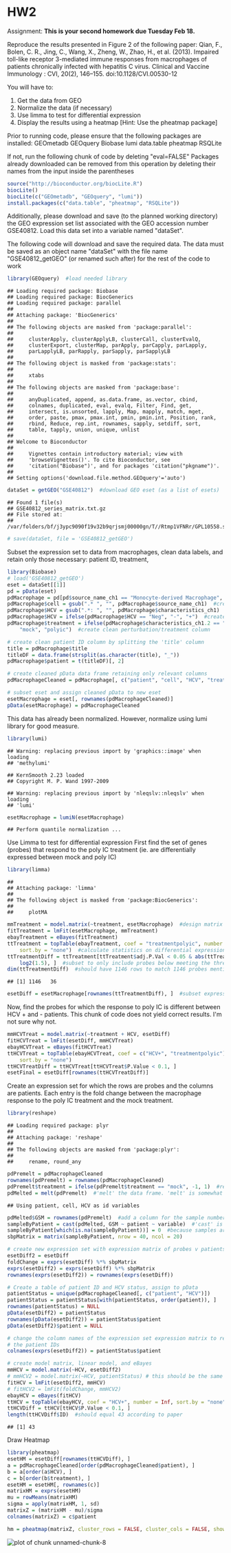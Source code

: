 HW2
========================================================

Assignment: **This is your second homework due Tuesday Feb 18.**

Reproduce the results presented in Figure 2 of the following paper: 
Qian, F., Bolen, C. R., Jing, C., Wang, X., Zheng, W., Zhao, H., et al. (2013). Impaired toll-like receptor 3-mediated immune responses from macrophages of patients chronically infected with hepatitis C virus. Clinical and Vaccine Immunology : CVI, 20(2), 146–155. doi:10.1128/CVI.00530-12

You will have to:

1. Get the data from GEO
2. Normalize the data (if necessary)
3. Use limma to test for differential expression
4. Display the results using a heatmap [Hint: Use the pheatmap package]

Prior to running code, please ensure that the following packages are installed:
GEOmetadb
GEOquery
Biobase
lumi
data.table
pheatmap
RSQLite

If not, run the following chunk of code by deleting "eval=FALSE"
Packages already downloaded can be removed from this operation by deleting their names from the input inside the parentheses


```r
source("http://bioconductor.org/biocLite.R")
biocLite()
biocLite(c("GEOmetadb", "GEOquery", "lumi"))
install.packages(c("data.table", "pheatmap", "RSQLite"))
```


Additionally, please download and save (to the planned working directory) the GEO expression set list associated with the GEO accession number GSE40812. Load this data set into a variable named "dataSet".

The following code will download and save the required data. The data must be saved as an object name "dataSet" with the file name "GSE40812_getGEO" (or renamed such after) for the rest of the code to work


```r
library(GEOquery)  #load needed library
```

```
## Loading required package: Biobase
## Loading required package: BiocGenerics
## Loading required package: parallel
## 
## Attaching package: 'BiocGenerics'
## 
## The following objects are masked from 'package:parallel':
## 
##     clusterApply, clusterApplyLB, clusterCall, clusterEvalQ,
##     clusterExport, clusterMap, parApply, parCapply, parLapply,
##     parLapplyLB, parRapply, parSapply, parSapplyLB
## 
## The following object is masked from 'package:stats':
## 
##     xtabs
## 
## The following objects are masked from 'package:base':
## 
##     anyDuplicated, append, as.data.frame, as.vector, cbind,
##     colnames, duplicated, eval, evalq, Filter, Find, get,
##     intersect, is.unsorted, lapply, Map, mapply, match, mget,
##     order, paste, pmax, pmax.int, pmin, pmin.int, Position, rank,
##     rbind, Reduce, rep.int, rownames, sapply, setdiff, sort,
##     table, tapply, union, unique, unlist
## 
## Welcome to Bioconductor
## 
##     Vignettes contain introductory material; view with
##     'browseVignettes()'. To cite Bioconductor, see
##     'citation("Biobase")', and for packages 'citation("pkgname")'.
## 
## Setting options('download.file.method.GEOquery'='auto')
```

```r
dataSet = getGEO("GSE40812")  #download GEO eset (as a list of esets)
```

```
## Found 1 file(s)
## GSE40812_series_matrix.txt.gz
## File stored at: 
## /var/folders/bf/j3ypc9090f19v32b9qrjsmj00000gn/T//Rtmp1VFNRr/GPL10558.soft
```

```r
# save(dataSet, file = 'GSE40812_getGEO')
```


Subset the expression set to data from macrophages, clean data labels, and retain only those necessary: patient ID, treatment, 

```r
library(Biobase)
# load('GSE40812_getGEO')
eset = dataSet[[1]]
pd = pData(eset)
pdMacrophage = pd[pd$source_name_ch1 == "Monocyte-derived Macrophage", ]
pdMacrophage$cell = gsub(".* ", "", pdMacrophage$source_name_ch1)  #create clean cell source column
pdMacrophage$HCV = gsub(".*: ", "", pdMacrophage$characteristics_ch1)
pdMacrophage$HCV = ifelse(pdMacrophage$HCV == "Neg", "-", "+")  #create clean HCV status column
pdMacrophage$treatment = ifelse(pdMacrophage$characteristics_ch1.2 == "treatment: Mock", 
    "mock", "polyic")  #create clean perturbation/treatment column

# create clean patient ID column by splitting the 'title' column
title = pdMacrophage$title
titleDF = data.frame(strsplit(as.character(title), "_"))
pdMacrophage$patient = t(titleDF)[, 2]

# create cleaned pData data frame retaining only relevant columns
pdMacrophageCleaned = pdMacrophage[, c("patient", "cell", "HCV", "treatment")]

# subset eset and assign cleaned pData to new eset
esetMacrophage = eset[, rownames(pdMacrophageCleaned)]
pData(esetMacrophage) = pdMacrophageCleaned
```


This data has already been normalized. However, normalize using lumi library for good measure.


```r
library(lumi)
```

```
## Warning: replacing previous import by 'graphics::image' when loading
## 'methylumi'
```

```
## KernSmooth 2.23 loaded
## Copyright M. P. Wand 1997-2009
```

```
## Warning: replacing previous import by 'nleqslv::nleqslv' when loading
## 'lumi'
```

```r
esetMacrophage = lumiN(esetMacrophage)
```

```
## Perform quantile normalization ...
```


Use Limma to test for differential expression 
First find the set of genes (probes) that respond to the poly IC treatment (ie. are differentially expressed between mock and poly IC)


```r
library(limma)
```

```
## 
## Attaching package: 'limma'
## 
## The following object is masked from 'package:BiocGenerics':
## 
##     plotMA
```

```r
mmTreatment = model.matrix(~treatment, esetMacrophage)  #design matrix
fitTreatment = lmFit(esetMacrophage, mmTreatment)
ebayTreatment = eBayes(fitTreatment)
ttTreatment = topTable(ebayTreatment, coef = "treatmentpolyic", number = Inf, 
    sort.by = "none")  #calculate statistics on differential expression
ttTreatmentDiff = ttTreatment[ttTreatment$adj.P.Val < 0.05 & abs(ttTreatment$logFC) > 
    log2(1.5), ]  #subset to only include probes below meeting the threshold of FDR of 0.05 and fold change > 1.5
dim(ttTreatmentDiff)  #should have 1146 rows to match 1146 probes mentioned in supplemental data
```

```
## [1] 1146   36
```

```r
esetDiff = esetMacrophage[rownames(ttTreatmentDiff), ]  #subset expression set to only these probes
```


Now, find the probes for which the response to poly IC is different between HCV + and - patients. This chunk of code does not yield correct results. I'm not sure why not.

```r
mmHCVTreat = model.matrix(~treatment + HCV, esetDiff)
fitHCVTreat = lmFit(esetDiff, mmHCVTreat)
ebayHCVTreat = eBayes(fitHCVTreat)
ttHCVTreat = topTable(ebayHCVTreat, coef = c("HCV+", "treatmentpolyic"), number = Inf, 
    sort.by = "none")
ttHCVTreatDiff = ttHCVTreat[ttHCVTreat$P.Value < 0.1, ]
esetFinal = esetDiff[rownames(ttHCVTreatDiff)]
```


Create an expression set for which the rows are probes and the columns are patients. Each entry is the fold change between the macrophage response to the poly IC treatment and the mock treatment. 


```r
library(reshape)
```

```
## Loading required package: plyr
## 
## Attaching package: 'reshape'
## 
## The following objects are masked from 'package:plyr':
## 
##     rename, round_any
```

```r
pdPremelt = pdMacrophageCleaned
rownames(pdPremelt) = rownames(pdMacrophageCleaned)
pdPremelt$treatment = ifelse(pdPremelt$treatment == "mock", -1, 1)  #replace values in treatment column with 1 for polyic and -1 for mock
pdMelted = melt(pdPremelt)  #'melt' the data frame. 'melt' is somewhat like reversing the creation of a pivot table in excel
```

```
## Using patient, cell, HCV as id variables
```

```r
pdMelted$GSM = rownames(pdPremelt)  #add a column for the sample numbers
sampleByPatient = cast(pdMelted, GSM ~ patient ~ variable)  #'cast' is somewhat like creating a pivot table. In this case the rows are sample numbers (GSM), the columns are patients, and the values in the cell denoted by a sample number and patient ID is the value originally associated with the treatment column corresponding to the original row with that sample/patient combo.
sampleByPatient[which(is.na(sampleByPatient))] = 0  #because samples are specific to patients (ie. there were no rows originally corresponding to most of the possible sample id-patient number pairings), most of the entries are NA. Change them to zero
sbpMatrix = matrix(sampleByPatient, nrow = 40, ncol = 20)

# create new expression set with expression matrix of probes v patients
esetDiff2 = esetDiff
foldChange = exprs(esetDiff) %*% sbpMatrix
exprs(esetDiff2) = exprs(esetDiff) %*% sbpMatrix
rownames(exprs(esetDiff2)) = rownames(exprs(esetDiff))

# Create a table of patient ID and HCV status, assign to pData
patientStatus = unique(pdMacrophageCleaned[, c("patient", "HCV")])
patientStatus = patientStatus[with(patientStatus, order(patient)), ]
rownames(patientStatus) = NULL
pData(esetDiff2) = patientStatus
rownames(pData(esetDiff2)) = patientStatus$patient
pData(esetDiff2)$patient = NULL

# change the column names of the expression set expression matrix to reflect
# the patient IDs
colnames(exprs(esetDiff2)) = patientStatus$patient

# create model matrix, linear model, and eBayes
mmHCV = model.matrix(~HCV, esetDiff2)
# mmHCV2 = model.matrix(~HCV, patientStatus) # this should be the same
fitHCV = lmFit(esetDiff2, mmHCV)
# fitHCV2 = lmFit(foldChange, mmHCV2)
ebayHCV = eBayes(fitHCV)
ttHCV = topTable(ebayHCV, coef = "HCV+", number = Inf, sort.by = "none")
ttHCVDiff = ttHCV[ttHCV$P.Value < 0.1, ]
length(ttHCVDiff$ID)  #should equal 43 according to paper
```

```
## [1] 43
```


Draw Heatmap


```r
library(pheatmap)
esetHM = esetDiff[rownames(ttHCVDiff), ]
a = pdMacrophageCleaned[order(pdMacrophageCleaned$patient), ]
b = a[order(a$HCV), ]
c = b[order(b$treatment), ]
esetHM = esetHM[, rownames(c)]
matrixHM = exprs(esetHM)
mu = rowMeans(matrixHM)
sigma = apply(matrixHM, 1, sd)
matrixZ = (matrixHM - mu)/sigma
colnames(matrixZ) = c$patient

hm = pheatmap(matrixZ, cluster_rows = FALSE, cluster_cols = FALSE, show_rownames = FALSE)
```

![plot of chunk unnamed-chunk-8](figure/unnamed-chunk-8.png) 

